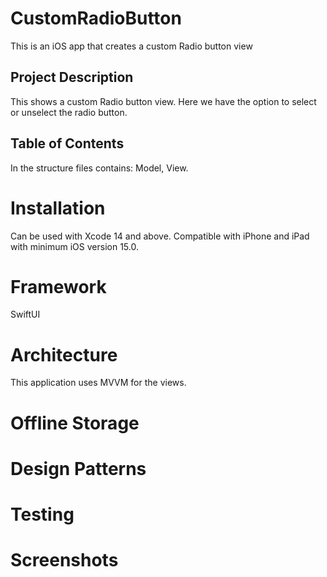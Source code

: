 # CustomRadioButton
This is an iOS app that creates a custom Radio button view 

## Project Description 

This shows a custom Radio button view. Here we have the option to select or unselect the radio button. 

## Table of Contents

In the structure files contains: Model, View.

# Installation
Can be used with Xcode 14 and above. Compatible with iPhone and iPad with minimum iOS version 15.0.

# Framework
SwiftUI 

# Architecture
This application uses MVVM for the views.

# Offline Storage

# Design Patterns

# Testing

# Screenshots

